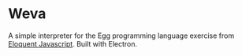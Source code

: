# Weva
A simple interpreter for the Egg programming language exercise from [Eloquent Javascript](https://eloquentjavascript.net/). Built with Electron.